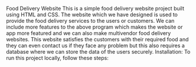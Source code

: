 Food Delivery Website
This is a simple food delivery website project built using HTML and CSS.
The website which we have designed is used to provide the food delivery services to the users or customers.
We can include more features to the above program which makes the website or app more featured and we can also make multivendor food delivery websites.
This website satisfies the customers with their required food and they can even contact us if they face any problem but this also requires a database where we can store the data of the users securely.
Installation:
To run this project locally, follow these steps:



